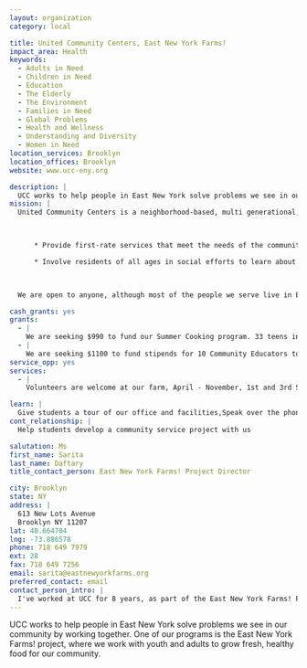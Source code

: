 ```yaml
---
layout: organization
category: local

title: United Community Centers, East New York Farms!
impact_area: Health
keywords: 
  - Adults in Need
  - Children in Need
  - Education
  - The Elderly
  - The Environment
  - Families in Need
  - Global Problems
  - Health and Wellness
  - Understanding and Diversity
  - Women in Need
location_services: Brooklyn
location_offices: Brooklyn
website: www.ucc-eny.org

description: |
  UCC works to help people in East New York solve problems we see in our community by working together. One of our programs is the East New York Farms! project, where  we work with youth and adults to grow fresh, healthy food for our community.
mission: |
  United Community Centers is a neighborhood-based, multi generational, multi service organization that seeks to:

  

      * Provide first-rate services that meet the needs of the community

      * Involve residents of all ages in social efforts to learn about and resolve community problems

  

  We are open to anyone, although most of the people we serve live in East New York. We strive to create programs that recognize and value the "richness of difference" within both our community and the world at large.

cash_grants: yes
grants: 
  - |
    We are seeking $990 to fund our Summer Cooking program. 33 teens in our internship program (ages 13-18) rotate through cooking lunch for the rest of the group, using fresh and affordable ingredients from our farm, and learning how to prepare their own affordable, healthy meals. 9 weekly lunches throughout the summer cost about $110 each.
  - |
    We are seeking $1100 to fund stipends for 10 Community Educators to lead cooking demonstrations at Women, Infants, and Children (WIC) centers throughout East New York. Community Educators are residents who are trained in teaching about healthy, seasonal eating and where to find fresh food in our community. They lead demonstrations at WIC centers inform women with young children about our farmers market.
service_opp: yes
services: 
  - |
    Volunteers are welcome at our farm, April - November, 1st and 3rd Saturdays of each month, 10am - 2pm

learn: |
  Give students a tour of our office and facilities,Speak over the phone about our work
cont_relationship: |
  Help students develop a community service project with us

salutation: Ms
first_name: Sarita
last_name: Daftary
title_contact_person: East New York Farms! Project Director

city: Brooklyn
state: NY
address: |
  613 New Lots Avenue  
  Brooklyn NY 11207
lat: 40.664704
lng: -73.886578
phone: 718 649 7979
ext: 28
fax: 718 649 7256
email: sarita@eastnewyorkfarms.org
preferred_contact: email
contact_person_intro: |
  I've worked at UCC for 8 years, as part of the East New York Farms! Project. We were so honored when last year PS 13, a school close by in East New York, chose us for their Penny Harvest.
---
```

UCC works to help people in East New York solve problems we see in our community by working together. One of our programs is the East New York Farms! project, where  we work with youth and adults to grow fresh, healthy food for our community.